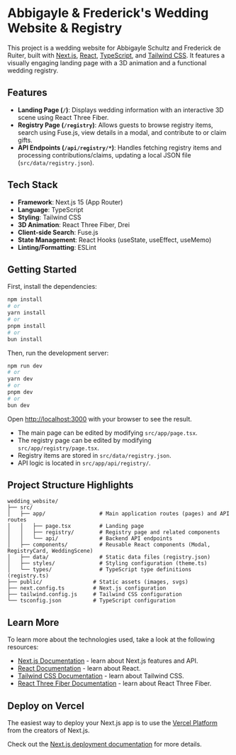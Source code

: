 # Abbigayle & Frederick's Wedding Website & Registry

This project is a wedding website for Abbigayle Schultz and Frederick de Ruiter, built with [Next.js](https://nextjs.org), [React](https://react.dev/), [TypeScript](https://www.typescriptlang.org/), and [Tailwind CSS](https://tailwindcss.com/). It features a visually engaging landing page with a 3D animation and a functional wedding registry.

## Features

- **Landing Page (`/`)**: Displays wedding information with an interactive 3D scene using React Three Fiber.
- **Registry Page (`/registry`)**: Allows guests to browse registry items, search using Fuse.js, view details in a modal, and contribute to or claim gifts.
- **API Endpoints (`/api/registry/*`)**: Handles fetching registry items and processing contributions/claims, updating a local JSON file (`src/data/registry.json`).

## Tech Stack

- **Framework**: Next.js 15 (App Router)
- **Language**: TypeScript
- **Styling**: Tailwind CSS
- **3D Animation**: React Three Fiber, Drei
- **Client-side Search**: Fuse.js
- **State Management**: React Hooks (useState, useEffect, useMemo)
- **Linting/Formatting**: ESLint

## Getting Started

First, install the dependencies:

```bash
npm install
# or
yarn install
# or
pnpm install
# or
bun install
```

Then, run the development server:

```bash
npm run dev
# or
yarn dev
# or
pnpm dev
# or
bun dev
```

Open [http://localhost:3000](http://localhost:3000) with your browser to see the result.

- The main page can be edited by modifying `src/app/page.tsx`.
- The registry page can be edited by modifying `src/app/registry/page.tsx`.
- Registry items are stored in `src/data/registry.json`.
- API logic is located in `src/app/api/registry/`.

## Project Structure Highlights

```
wedding_website/
├── src/
│   ├── app/                 # Main application routes (pages) and API routes
│   │   ├── page.tsx         # Landing page
│   │   ├── registry/        # Registry page and related components
│   │   └── api/             # Backend API endpoints
│   ├── components/          # Reusable React components (Modal, RegistryCard, WeddingScene)
│   ├── data/                # Static data files (registry.json)
│   ├── styles/              # Styling configuration (theme.ts)
│   └── types/               # TypeScript type definitions (registry.ts)
├── public/                # Static assets (images, svgs)
├── next.config.ts         # Next.js configuration
├── tailwind.config.js     # Tailwind CSS configuration
└── tsconfig.json          # TypeScript configuration
```

## Learn More

To learn more about the technologies used, take a look at the following resources:

- [Next.js Documentation](https://nextjs.org/docs) - learn about Next.js features and API.
- [React Documentation](https://react.dev/) - learn about React.
- [Tailwind CSS Documentation](https://tailwindcss.com/docs) - learn about Tailwind CSS.
- [React Three Fiber Documentation](https://docs.pmnd.rs/react-three-fiber/getting-started/introduction) - learn about React Three Fiber.

## Deploy on Vercel

The easiest way to deploy your Next.js app is to use the [Vercel Platform](https://vercel.com/new?utm_medium=default-template&filter=next.js&utm_source=create-next-app&utm_campaign=create-next-app-readme) from the creators of Next.js.

Check out the [Next.js deployment documentation](https://nextjs.org/docs/app/building-your-application/deploying) for more details.
